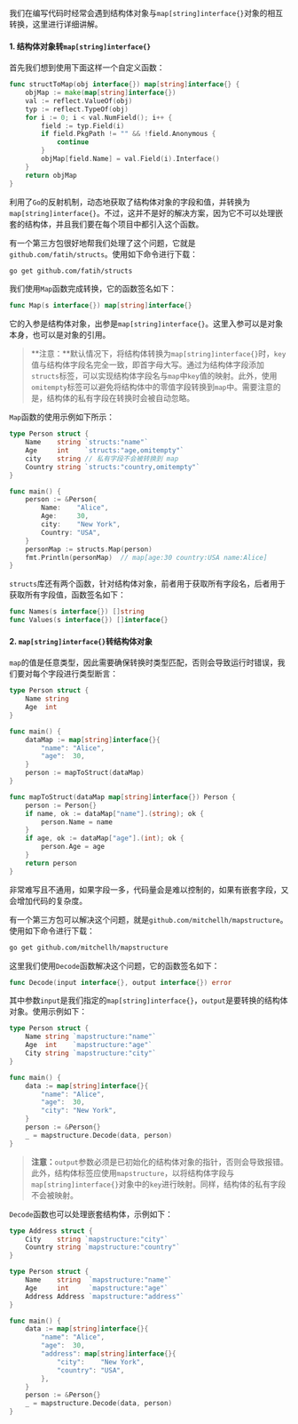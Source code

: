 我们在编写代码时经常会遇到结构体对象与`map[string]interface{}`对象的相互转换，这里进行详细讲解。

#### 1. 结构体对象转`map[string]interface{}`

首先我们想到使用下面这样一个自定义函数：

```go
func structToMap(obj interface{}) map[string]interface{} {
	objMap := make(map[string]interface{})
	val := reflect.ValueOf(obj)
	typ := reflect.TypeOf(obj)
	for i := 0; i < val.NumField(); i++ {
		field := typ.Field(i)
		if field.PkgPath != "" && !field.Anonymous {
			continue
		}
		objMap[field.Name] = val.Field(i).Interface()
	}
	return objMap
}
```

利用了`Go`的反射机制，动态地获取了结构体对象的字段和值，并转换为`map[string]interface{}`。不过，这并不是好的解决方案，因为它不可以处理嵌套的结构体，并且我们要在每个项目中都引入这个函数。

有一个第三方包很好地帮我们处理了这个问题，它就是`github.com/fatih/structs`。使用如下命令进行下载：

```sh
go get github.com/fatih/structs
```

我们使用`Map`函数完成转换，它的函数签名如下：

```go
func Map(s interface{}) map[string]interface{}
```

它的入参是结构体对象，出参是`map[string]interface{}`。这里入参可以是对象本身，也可以是对象的引用。

> **注意：**默认情况下，将结构体转换为`map[string]interface{}`时，`key`值与结构体字段名完全一致，即首字母大写。通过为结构体字段添加`structs`标签，可以实现结构体字段名与`map`中`key`值的映射。此外，使用`omitempty`标签可以避免将结构体中的零值字段转换到`map`中。需要注意的是，结构体的私有字段在转换时会被自动忽略。

`Map`函数的使用示例如下所示：

```go
type Person struct {
	Name    string `structs:"name"`
	Age     int    `structs:"age,omitempty"`
	city    string // 私有字段不会被转换到 map
	Country string `structs:"country,omitempty"`
}

func main() {
	person := &Person{
		Name:    "Alice",
		Age:     30,
		city:    "New York",
		Country: "USA",
	}
	personMap := structs.Map(person)
	fmt.Println(personMap)  // map[age:30 country:USA name:Alice]
}
```

`structs`库还有两个函数，针对结构体对象，前者用于获取所有字段名，后者用于获取所有字段值，函数签名如下：

```go
func Names(s interface{}) []string
func Values(s interface{}) []interface{}
```

#### 2. `map[string]interface{}`转结构体对象

`map`的值是任意类型，因此需要确保转换时类型匹配，否则会导致运行时错误，我们要对每个字段进行类型断言：

```go
type Person struct {
	Name string
	Age  int
}

func main() {
	dataMap := map[string]interface{}{
        "name": "Alice",
        "age":  30,
    }
	person := mapToStruct(dataMap)
}

func mapToStruct(dataMap map[string]interface{}) Person {
	person := Person{}
	if name, ok := dataMap["name"].(string); ok {
		person.Name = name
	}
	if age, ok := dataMap["age"].(int); ok {
		person.Age = age
	}
	return person
}
```

非常难写且不通用，如果字段一多，代码量会是难以控制的，如果有嵌套字段，又会增加代码的复杂度。

有一个第三方包可以解决这个问题，就是`github.com/mitchellh/mapstructure`。使用如下命令进行下载：

```sh
go get github.com/mitchellh/mapstructure
```

这里我们使用`Decode`函数解决这个问题，它的函数签名如下：

```go
func Decode(input interface{}, output interface{}) error
```

其中参数`input`是我们指定的`map[string]interface{}`，`output`是要转换的结构体对象。使用示例如下：

```go
type Person struct {
	Name string `mapstructure:"name"`
	Age  int    `mapstructure:"age"`
	City string `mapstructure:"city"`
}

func main() {
	data := map[string]interface{}{
		"name": "Alice",
		"age":  30,
		"city": "New York",
	}
	person := &Person{}
	_ = mapstructure.Decode(data, person)
}
```

> **注意：**`output`参数必须是已初始化的结构体对象的指针，否则会导致报错。此外，结构体标签应使用`mapstructure`，以将结构体字段与`map[string]interface{}`对象中的`key`进行映射。同样，结构体的私有字段不会被映射。

`Decode`函数也可以处理嵌套结构体，示例如下：

```go
type Address struct {
	City    string `mapstructure:"city"`
	Country string `mapstructure:"country"`
}

type Person struct {
	Name    string  `mapstructure:"name"`
	Age     int     `mapstructure:"age"`
	Address Address `mapstructure:"address"`
}

func main() {
	data := map[string]interface{}{
		"name": "Alice",
		"age":  30,
		"address": map[string]interface{}{
			"city":    "New York",
			"country": "USA",
		},
	}
	person := &Person{}
	_ = mapstructure.Decode(data, person)
}
```
